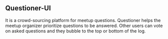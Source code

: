 ## Questioner-UI
It is a crowd-sourcing platform for meetup questions.  Questioner helps the meetup organizer prioritize questions to be answered.  Other users can vote on asked questions and they bubble to the top or bottom of the log.
